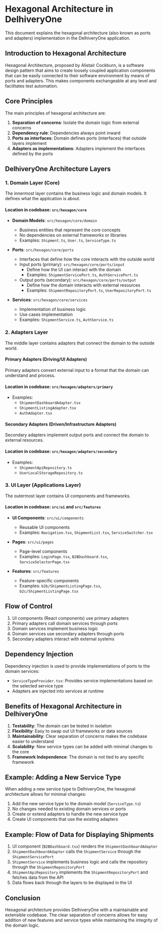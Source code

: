 # Hexagonal Architecture in DelhiveryOne

This document explains the hexagonal architecture (also known as ports and adapters) implementation in the DelhiveryOne application.

## Introduction to Hexagonal Architecture

Hexagonal Architecture, proposed by Alistair Cockburn, is a software design pattern that aims to create loosely coupled application components that can be easily connected to their software environment by means of ports and adapters. This makes components exchangeable at any level and facilitates test automation.

## Core Principles

The main principles of hexagonal architecture are:

1. **Separation of concerns**: Isolate the domain logic from external concerns
2. **Dependency rule**: Dependencies always point inward
3. **Ports as interfaces**: Domain defines ports (interfaces) that outside layers implement
4. **Adapters as implementations**: Adapters implement the interfaces defined by the ports

## DelhiveryOne Architecture Layers

### 1. Domain Layer (Core)

The innermost layer contains the business logic and domain models. It defines what the application is about.

#### Location in codebase: `src/hexagon/core`

- **Domain Models**: `src/hexagon/core/domain`
  - Business entities that represent the core concepts
  - No dependencies on external frameworks or libraries
  - Examples: `Shipment.ts`, `User.ts`, `ServiceType.ts`

- **Ports**: `src/hexagon/core/ports`
  - Interfaces that define how the core interacts with the outside world
  - Input ports (primary): `src/hexagon/core/ports/input`
    - Define how the UI can interact with the domain
    - Examples: `ShipmentServicePort.ts`, `AuthServicePort.ts`
  - Output ports (secondary): `src/hexagon/core/ports/output`
    - Define how the domain interacts with external resources
    - Examples: `ShipmentRepositoryPort.ts`, `UserRepositoryPort.ts`

- **Services**: `src/hexagon/core/services`
  - Implementation of business logic
  - Use cases implementation
  - Examples: `ShipmentService.ts`, `AuthService.ts`

### 2. Adapters Layer

The middle layer contains adapters that connect the domain to the outside world.

#### Primary Adapters (Driving/UI Adapters)

Primary adapters convert external input to a format that the domain can understand and process.

#### Location in codebase: `src/hexagon/adapters/primary`

- Examples: 
  - `ShipmentDashboardAdapter.tsx`
  - `ShipmentListingAdapter.tsx`
  - `AuthAdapter.tsx`

#### Secondary Adapters (Driven/Infrastructure Adapters)

Secondary adapters implement output ports and connect the domain to external resources.

#### Location in codebase: `src/hexagon/adapters/secondary`

- Examples:
  - `ShipmentApiRepository.ts`
  - `UserLocalStorageRepository.ts`

### 3. UI Layer (Applications Layer)

The outermost layer contains UI components and frameworks.

#### Location in codebase: `src/ui` and `src/features`

- **UI Components**: `src/ui/components`
  - Reusable UI components
  - Examples: `Navigation.tsx`, `ShipmentList.tsx`, `ServiceSwitcher.tsx`

- **Pages**: `src/ui/pages`
  - Page-level components
  - Examples: `LoginPage.tsx`, `B2BDashboard.tsx`, `ServiceSelectorPage.tsx`

- **Features**: `src/features`
  - Feature-specific components
  - Examples: `b2b/ShipmentListingPage.tsx`, `b2c/ShipmentListingPage.tsx`

## Flow of Control

1. UI components (React components) use primary adapters
2. Primary adapters call domain services through ports
3. Domain services implement business logic
4. Domain services use secondary adapters through ports
5. Secondary adapters interact with external systems

## Dependency Injection

Dependency injection is used to provide implementations of ports to the domain services:

- `ServiceTypeProvider.tsx`: Provides service implementations based on the selected service type
- Adapters are injected into services at runtime

## Benefits of Hexagonal Architecture in DelhiveryOne

1. **Testability**: The domain can be tested in isolation
2. **Flexibility**: Easy to swap out UI frameworks or data sources
3. **Maintainability**: Clear separation of concerns makes the codebase easier to understand
4. **Scalability**: New service types can be added with minimal changes to the core
5. **Framework Independence**: The domain is not tied to any specific framework

## Example: Adding a New Service Type

When adding a new service type to DelhiveryOne, the hexagonal architecture allows for minimal changes:

1. Add the new service type to the domain model (`ServiceType.ts`)
2. No changes needed to existing domain services or ports
3. Create or extend adapters to handle the new service type
4. Create UI components that use the existing adapters

## Example: Flow of Data for Displaying Shipments

1. UI component (`B2BDashboard.tsx`) renders the `ShipmentDashboardAdapter`
2. `ShipmentDashboardAdapter` calls the `ShipmentService` through the `ShipmentServicePort`
3. `ShipmentService` implements business logic and calls the repository through the `ShipmentRepositoryPort`
4. `ShipmentApiRepository` implements the `ShipmentRepositoryPort` and fetches data from the API
5. Data flows back through the layers to be displayed in the UI

## Conclusion

Hexagonal architecture provides DelhiveryOne with a maintainable and extensible codebase. The clear separation of concerns allows for easy addition of new features and service types while maintaining the integrity of the domain logic. 